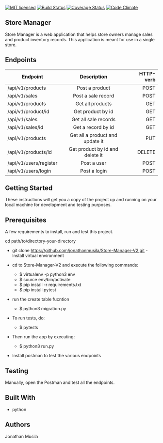 [![MIT licensed](https://img.shields.io/badge/license-MIT-blue.svg)](https://github.com/jonathanmusila/Store-Manager-V2/blob/master/LICENSE)
[![Build Status](https://travis-ci.org/jonathanmusila/Store-Manager-V2.svg?branch=master)](https://travis-ci.org/jonathanmusila/Store-Manager-V2)
[![Coverage Status](https://coveralls.io/repos/github/joanathanmusila/Store-Manager-V2/badge.svg?branch=master)](https://coveralls.io/github/jonathanmusila/Store-Manager-V2?branch=master)
[![Code Climate](https://codeclimate.com/github/codeclimate/codeclimate/badges/gpa.svg)](https://codeclimate.com/github/jonathanmusila/Store-Manager-V2)

## Store Manager

Store Manager is a web application that helps store owners manage sales and product inventory records. This application is meant for use in a single store.


## Endpoints

| Endpoint       | Description          |   HTTP-verb  |
| ------------- |:-------------:| -----:| 
| /api/v1/products | Post a product | POST |
| /api/v1/sales  | Post a sale record      | POST   |
| /api/v1/products | Get all products |  GET |
| /api/v1/product/id | Get product by id | GET |
| /api/v1/sales | Get all sale records | GET |
| /api/v1/sales/id | Get a record by id | GET|
| /api/v1/products | Get all a product and update it |  PUT |
| /api/v1/products/id | Get product by id and delete it| DELETE |
| /api/v1/users/register | Post a user | POST |
| /api/v1/users/login | Post a login | POST|

## Getting Started
These instructions will get you a copy of the project up and running on your local machine for development and testing purposes.

## Prerequisites
A few requirements to install, run and test this project.

cd path/to/directory-your-directory
- git clone https://github.com/jonathanmusila/Store-Manager-V2.git
 -Install virtual environment 
- cd to Store-Manager-V2 and execute the following commands:
    
    - $ virtualenv -p python3 env 
    - $ source env/bin/activate
    - $ pip install -r requirements.txt
    - $ pip install pytest

- run the create table fucntion 

    - $ python3 migration.py
    
- To run tests, do:

    - $ pytests

- Then run the app by executing:
    - $ python3 run.py
    
- Install postman to test the various endpoints

## Testing
Manually, open the Postman and test all the endpoints.

## Built With
* python

## Authors
Jonathan Musila
